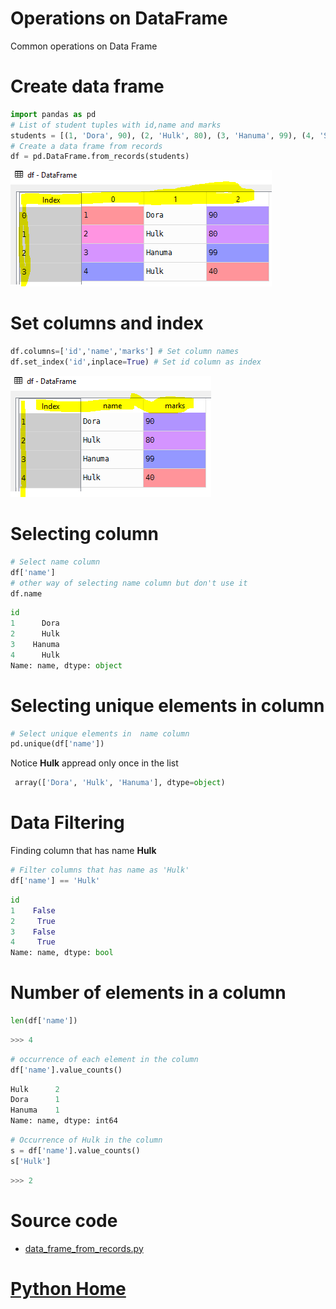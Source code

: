 # Operations on DataFrame
Common operations on Data Frame
# Create data frame
```python
import pandas as pd
# List of student tuples with id,name and marks
students = [(1, 'Dora', 90), (2, 'Hulk', 80), (3, 'Hanuma', 99), (4, 'Spiderman', 40)]
# Create a data frame from records
df = pd.DataFrame.from_records(students)

```
![Students-Data-Frame](Students-Data-Frame.PNG)
# Set columns and index
```Python
df.columns=['id','name','marks'] # Set column names
df.set_index('id',inplace=True) # Set id column as index
```
![Students-Data-Frame-Index-Column-Names](Students-Data-Frame-Index-Column-Names.PNG)
# Selecting column
```Python
# Select name column
df['name']
# other way of selecting name column but don't use it
df.name
```
```Python
id
1      Dora
2      Hulk
3    Hanuma
4      Hulk
Name: name, dtype: object
```
# Selecting unique elements in column
```Python
# Select unique elements in  name column
pd.unique(df['name'])
```
Notice **Hulk** appread only once in the list
```Python
 array(['Dora', 'Hulk', 'Hanuma'], dtype=object)
```
# Data Filtering
Finding column that has name **Hulk**
```Python
# Filter columns that has name as 'Hulk'
df['name'] == 'Hulk'
```
```Python
id
1    False
2     True
3    False
4     True
Name: name, dtype: bool
```
# Number of elements in a column
```python
len(df['name'])
```
```Python
>>> 4
```
```Python
# occurrence of each element in the column
df['name'].value_counts()
```
```Python
Hulk      2
Dora      1
Hanuma    1
Name: name, dtype: int64
```
```python
# Occurrence of Hulk in the column
s = df['name'].value_counts()
s['Hulk']
```
```Python
>>> 2
```

# Source code
- [data_frame_from_records.py](data_frame_from_records.py)
# [Python Home](index.html#Operations-on-DataFrame)
